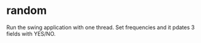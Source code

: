 random
======

Run the swing application with one thread. Set frequencies and it pdates 3 fields with YES/NO.
